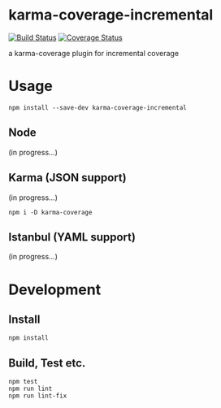 karma-coverage-incremental
===
[![Build Status](https://travis-ci.org/ronapelbaum/karma-coverage-incremental.svg?branch=master)](https://travis-ci.org/ronapelbaum/karma-coverage-incremental)
[![Coverage Status](https://coveralls.io/repos/github/ronapelbaum/karma-coverage-incremental/badge.svg?branch=master)](https://coveralls.io/github/ronapelbaum/karma-coverage-incremental?branch=master)

a karma-coverage plugin for incremental coverage

# Usage

```
npm install --save-dev karma-coverage-incremental
```

## Node
(in progress...)

## Karma (JSON support)
(in progress...)
```
npm i -D karma-coverage
```

## Istanbul (YAML support)
(in progress...)

# Development

## Install

```
npm install
```
## Build, Test etc.

```
npm test
npm run lint
npm run lint-fix
```
